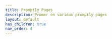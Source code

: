 ```yaml
---
title: Promptly Pages
description: Promer on various promptly pages
layout: default
has_children: true
nav_order: 4
---
```

